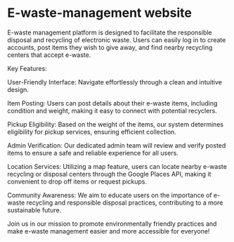 ﻿# E-waste-management website

E-waste management platform is designed to facilitate the responsible disposal and recycling of electronic waste. Users can easily log in to create accounts, post items they wish to give away, and find nearby recycling centers that accept e-waste.

Key Features:

User-Friendly Interface: Navigate effortlessly through a clean and intuitive design.

Item Posting: Users can post details about their e-waste items, including condition and weight, making it easy to connect with potential recyclers.

Pickup Eligibility: Based on the weight of the items, our system determines eligibility for pickup services, ensuring efficient collection.

Admin Verification: Our dedicated admin team will review and verify posted items to ensure a safe and reliable experience for all users.

Location Services: Utilizing a map feature, users can locate nearby e-waste recycling or disposal centers through the Google Places API, making it convenient to drop off items or request pickups.

Community Awareness: We aim to educate users on the importance of e-waste recycling and responsible disposal practices, contributing to a more sustainable future.

Join us in our mission to promote environmentally friendly practices and make e-waste management easier and more accessible for everyone!

